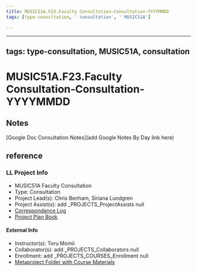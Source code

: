 ```yaml
---
title: MUSIC51A.F23.Faculty Consultation-Consultation-YYYYMMDD
tags: [type-consultation, ' consultation', ' MUSIC51A']

---
```


---
tags: type-consultation, MUSIC51A, consultation
---
# MUSIC51A.F23.Faculty Consultation-Consultation-YYYYMMDD

## Notes
[Google Doc Consultation Notes](add Google Notes By Day link here)

## reference
### LL Project Info
* MUSIC51A Faculty Consultation
* Type: Consultation
* Project Lead(s): Chris Benham, Siriana Lundgren
* Project Assist(s): add _PROJECTS_ProjectAssists null
* [Correspondance Log](https://drive.google.com/drive/folders/1VNXIyfDl-IiJjhTJZ-Xo8q9Ioc743kJG?usp=drive_link)
* [Project Plan Book](https://hackmd.io/@ll-23-24/SkhdCxB03)

#### External Info
* Instructor(s): Toru Momii
* Collaborator(s): add _PROJECTS_Collaborators null
* Enrollment: add _PROJECTS_COURSES_Enrollment null
* [Metaproject Folder with Course Materials](https://drive.google.com/drive/folders/1lBZh3kWbzpU19nSVZJFhIXgBxihmtaWr)

